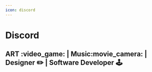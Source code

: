 ```yaml
---
icon: discord
---
```


# Discord

## ART :video\_game: | Music:movie\_camera: | Designer :pencil2: | Software Developer :joystick:

##
